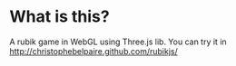 What is this?
=============

A rubik game in WebGL using Three.js lib.
You can try it in http://christophebelpaire.github.com/rubikjs/